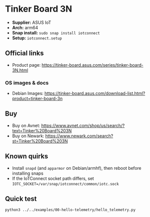# Tinker Board 3N

- **Supplier:** ASUS IoT
- **Arch:** arm64
- **Snap install:** `sudo snap install iotconnect`
- **Setup:** `iotconnect.setup`

## Official links
- Product page: https://tinker-board.asus.com/series/tinker-board-3N.html

### OS images & docs
- Debian Images: https://tinker-board.asus.com/download-list.html?product=tinker-board-3n

## Buy
- Buy on Avnet: https://www.avnet.com/shop/us/search/?text=Tinker%20Board%203N
- Buy on Newark: https://www.newark.com/search?st=Tinker%20Board%203N

## Known quirks
- Install `snapd` (and `apparmor` on Debian/armhf), then reboot before installing snaps
- If the IoTConnect socket path differs, set `IOTC_SOCKET=/var/snap/iotconnect/common/iotc.sock`

## Quick test
```bash
python3 ../../examples/00-hello-telemetry/hello_telemetry.py
```